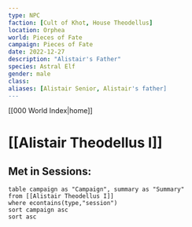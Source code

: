 ```yaml
---
type: NPC
faction: [Cult of Khot, House Theodellus]
location: Orphea
world: Pieces of Fate
campaign: Pieces of Fate
date: 2022-12-27
description: "Alistair's Father"
species: Astral Elf
gender: male
class: 
aliases: [Alistair Senior, Alistair's father]
---
```

[[000 World Index|home]]
# [[Alistair Theodellus I]]

## Met in Sessions:
```dataview
table campaign as "Campaign", summary as "Summary"
from [[Alistair Theodellus I]]
where econtains(type,"session")
sort campaign asc
sort asc
```